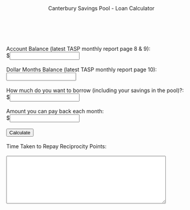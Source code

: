 <html lang="en">
<head>
  <meta charset="utf-8">

  <title>Canterbury Savings Pool - Loan Calculator</title>

  <link rel="stylesheet" type="text/css" href="stylesheet.css" media="screen" />
</head>

<body>
  <header>Canterbury Savings Pool - Loan Calculator</header>
  <br>
  <br>
  <section>
    <label>Account Balance (latest TASP monthly report page 8 & 9):</label><br>
    <label>$</label><input type="text" id = "savings-amount" /> <br><br>
    <label>Dollar Months Balance (latest TASP monthly report page 10):</label><br>
    <label></label><input type="text" id = "savings-points" /> <br><br>
    <label>How much do you want to borrow (including your savings in the pool)?:</label><br>
    <label>$</label><input type="text" id = "loan-amount" /> <br><br>
    <label>Amount you can pay back each month:</label><br>
    <label>$</label><input type="text" id = "repayment-amount" /> <br><br>
    <input type="button" value="Calculate" name="calculate" id = "calculate" /> <br><br>
    <label>Time Taken to Repay Reciprocity Points:</label><br><br>
    <textarea name="text" rows="8" cols="50" wrap="soft" id="points-payback-time"></textarea>
</section>
<script src="script.js"></script>
</body>
</html>
